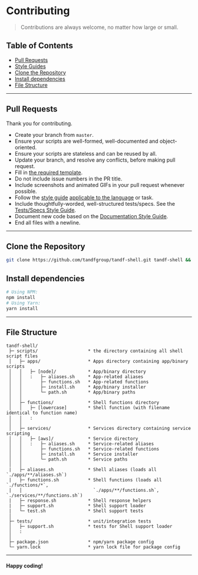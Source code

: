 # Contributing

> Contributions are always welcome, no matter how large or small.

## Table of Contents

- [Pull Requests](#pull-requests)
- [Style Guides](https://github.com/tandfgroup/engineering/blob/master/STYLE_GUIDES.md)
- [Clone the Repository](#clone-repo)
- [Install dependencies](#install-dependencies)
- [File Structure](#file_structure)

---

## Pull Requests <a id="pull-requests"></a>

Thank you for contributing.

* Create your branch from `master`.
* Ensure your scripts are well-formed, well-documented and object-oriented.
* Ensure your scripts are stateless and can be reused by all.
* Update your branch, and resolve any conflicts, before making pull request.
* Fill in [the required template](https://github.com/tandfgroup/engineering/blob/master/PULL_REQUEST_TEMPLATE.md).
* Do not include issue numbers in the PR title.
* Include screenshots and animated GIFs in your pull request whenever possible.
* Follow the [style guide](https://github.com/tandfgroup/engineering/blob/master/STYLE_GUIDES.md) [applicable to the language](https://github.com/tandfgroup/engineering/blob/master/STYLE_GUIDES.md#languages) or task.
* Include thoughtfully-worded, well-structured tests/specs. See the [Tests/Specs Style Guide](https://github.com/tandfgroup/engineering/blob/master/STYLE_GUIDES.md#tests).
* Document new code based on the [Documentation Style Guide](https://github.com/tandfgroup/engineering/blob/master/STYLE_GUIDES.md#documentation).
* End all files with a newline.

---

## Clone the Repository <a id="clone-repo"></a>

```bash
git clone https://github.com/tandfgroup/tandf-shell.git tandf-shell && cd tandf-shell
```

## Install dependencies <a id="install-dependencies"></a>
```bash
# Using NPM:
npm install
# Using Yarn:
yarn install
```

---

## File Structure
```
tandf-shell/
 ├─ scripts/                   * the directory containing all shell script files
 │   ├─ apps/                  * Apps directory containing app/binary scripts
 │   │   ├─ [node]/            * App/binary directory
 │   │   :   ├─ aliases.sh     * App-related aliases
 │   │       ├─ functions.sh   * App-related functions
 │   │       ├─ install.sh     * App/binary installer
 │   │       └─ path.sh        * App/binary paths
 │   │
 │   ├─ functions/             * Shell functions directory
 │   │   ├─ [lowercase]        * Shell function (with filename identical to function name)
 │   │   :
 │   │
 │   ├─ services/              * Services directory containing service scripting
 │   │   ├─ [aws]/             * Service directory
 │   │   :   ├─ aliases.sh     * Service-related aliases
 │   │       ├─ functions.sh   * Service-related functions
 │   │       ├─ install.sh     * Service installer
 │   │       └─ path.sh        * Service paths
 │   │
 |   ├─ aliases.sh             * Shell aliases (loads all `./apps/**/aliases.sh`)
 |   ├─ functions.sh           * Shell functions (loads all `./functions/*`,
 |   │                           `./apps/**/functions.sh`, `./services/**/functions.sh`)
 |   ├─ response.sh            * Shell response helpers
 |   ├─ support.sh             * Shell support loader
 |   └─ test.sh                * Shell support tests
 │
 ├─ tests/                     * unit/integration tests
 │   ├─ support.sh             * tests for Shell support loader
 │   :
 │
 ├─ package.json               * npm/yarn package config
 └─ yarn.lock                  * yarn lock file for package config
```

---

#### Happy coding!
